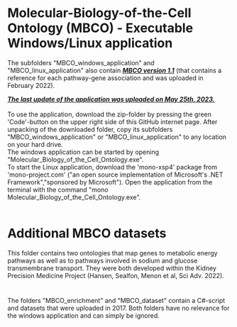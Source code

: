 # Molecular-Biology-of-the-Cell Ontology (MBCO) - Executable Windows/Linux application
The subfolders "MBCO_windows_application" and "MBCO_linux_application" also contain <b><i><u>MBCO version 1.1</u></i></b> (that contains a reference for each pathway-gene association and was uploaded in February 2022).<br>

<b><i><u>The last update of the application was uploaded on May 25th, 2023.</u></i></b><br>
<br>
To use the application, download the zip-folder by pressing the green 'Code'-button on the upper right side of this GitHub internet page. After unpacking of the downloaded folder, copy its subfolders "MBCO_windows_application" or "MBCO_linux_application" to any location on your hard drive.<br>
The windows application can be started by opening "Molecular_Biology_of_the_Cell_Ontology.exe".<br>
To start the Linux application, download the 'mono-xsp4' package from 'mono-project.com' ("an open source implementation of Microsoft's .NET Framework","sponsored by Microsoft"). Open the application from the terminal with the command "mono Molecular_Biology_of_the_Cell_Ontology.exe".<br>
<br>
# Additional MBCO datasets
This folder contains two ontologies that map genes to metabolic energy pathways as well as to pathways involved in sodium and glucose transmembrane transport. They were both developed within the Kidney Precision Medicine Project (Hansen, Sealfon, Menon et al, Sci Adv. 2022).

#
The folders "MBCO_enrichment" and "MBCO_dataset" contain a C#-script and datasets that were uploaded in 2017. Both folders have no relevance for the windows application and can simply be ignored.
